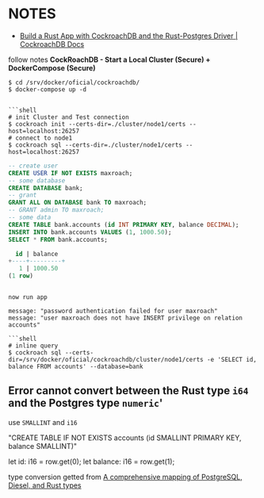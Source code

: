 # NOTES

- [Build a Rust App with CockroachDB and the Rust-Postgres Driver | CockroachDB Docs](https://www.cockroachlabs.com/docs/stable/build-a-rust-app-with-cockroachdb.html)

follow notes **CockRoachDB - Start a Local Cluster (Secure) + DockerCompose (Secure)**

```shell
$ cd /srv/docker/oficial/cockroachdb/
$ docker-compose up -d


```shell
# init Cluster and Test connection
$ cockroach init --certs-dir=./cluster/node1/certs --host=localhost:26257
# connect to node1
$ cockroach sql --certs-dir=./cluster/node1/certs --host=localhost:26257
```

```sql
-- create user
CREATE USER IF NOT EXISTS maxroach;
-- some database
CREATE DATABASE bank;
-- grant
GRANT ALL ON DATABASE bank TO maxroach;
-- GRANT admin TO maxroach;
-- some data
CREATE TABLE bank.accounts (id INT PRIMARY KEY, balance DECIMAL);
INSERT INTO bank.accounts VALUES (1, 1000.50);
SELECT * FROM bank.accounts;

  id | balance
+----+---------+
   1 | 1000.50
(1 row)
```
```

now run app

message: "password authentication failed for user maxroach"
message: "user maxroach does not have INSERT privilege on relation accounts"

```shell
# inline query
$ cockroach sql --certs-dir=/srv/docker/oficial/cockroachdb/cluster/node1/certs -e 'SELECT id, balance FROM accounts' --database=bank
```

## Error cannot convert between the Rust type `i64` and the Postgres type `numeric`'

use `SMALLINT` and `i16`

"CREATE TABLE IF NOT EXISTS accounts (id SMALLINT PRIMARY KEY, balance SMALLINT)"

let id: i16 = row.get(0);
let balance: i16 = row.get(1);

type conversion getted from [A comprehensive mapping of PostgreSQL, Diesel, and Rust types](https://kotiri.com/2018/01/31/postgresql-diesel-rust-types.html)